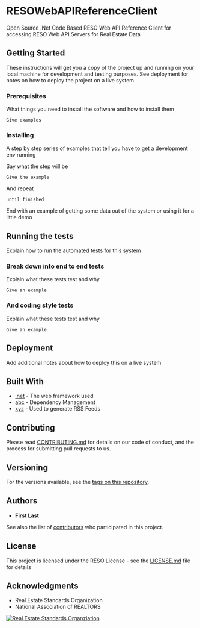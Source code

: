 # RESOWebAPIReferenceClient

Open Source .Net Code Based RESO Web API Reference Client for accessing RESO Web API Servers for Real Estate Data


## Getting Started

These instructions will get you a copy of the project up and running on your local machine for development and testing purposes. See deployment for notes on how to deploy the project on a live system.

### Prerequisites

What things you need to install the software and how to install them

```
Give examples
```

### Installing

A step by step series of examples that tell you have to get a development env running

Say what the step will be

```
Give the example
```

And repeat

```
until finished
```

End with an example of getting some data out of the system or using it for a little demo

## Running the tests

Explain how to run the automated tests for this system

### Break down into end to end tests

Explain what these tests test and why

```
Give an example
```

### And coding style tests

Explain what these tests test and why

```
Give an example
```

## Deployment

Add additional notes about how to deploy this on a live system

## Built With

* [.net](http://www.dropwizard.io/1.0.2/docs/) - The web framework used
* [abc](https://maven.apache.org/) - Dependency Management
* [xyz](https://rometools.github.io/rome/) - Used to generate RSS Feeds

## Contributing

Please read [CONTRIBUTING.md](https://gist.github.com/dconroy/8e46607f7427da51fc96dd522a8e1da7) for details on our code of conduct, and the process for submitting pull requests to us.

## Versioning
For the versions available, see the [tags on this repository](https://github.com/RESOStandards/RESOWebAPIReferenceClient/tags).

## Authors

* **First Last**

See also the list of [contributors](https://github.com/RESOStandards/RESOWebAPIReferenceClient/graphs/contributors) who participated in this project.

## License

This project is licensed under the RESO License - see the [LICENSE.md](LICENSE.md) file for details

## Acknowledgments

* Real Estate Standards Organization
* National Association of REALTORS



[![Real Estate Standards Organziation](https://www.reso.org/wp-content/uploads/2016/10/RESO.png)](https://reso.org)
